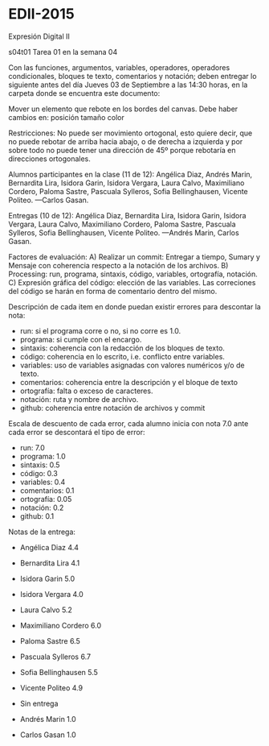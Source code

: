 # EDII-2015
Expresión Digital II

s04t01
Tarea 01 en la semana 04

Con las funciones, argumentos, variables, operadores, operadores condicionales, bloques te texto, comentarios y notación; deben entregar lo siguiente antes del día Jueves 03 de Septiembre a las 14:30 horas, en la carpeta donde se encuentra este documento:

Mover un elemento que rebote en los bordes del canvas.
Debe haber cambios en:
	posición
	tamaño
	color

Restricciones:
	No puede ser movimiento ortogonal, esto quiere decir, que no puede rebotar de arriba hacia abajo, o de derecha a izquierda y por sobre todo no puede tener una dirección de 45º porque 
rebotaría en direcciones ortogonales.

Alumnos participantes en la clase (11 de 12):
Angélica Diaz, Andrés Marin, Bernardita Lira, Isidora Garin, Isidora Vergara, Laura Calvo, Maximiliano Cordero, Paloma Sastre, Pascuala Sylleros, Sofia Bellinghausen, Vicente Politeo. —Carlos Gasan.

Entregas (10 de 12):
Angélica Diaz, Bernardita Lira, Isidora Garin, Isidora Vergara, Laura Calvo, Maximiliano Cordero, Paloma Sastre, Pascuala Sylleros, Sofia Bellinghausen, Vicente Politeo. 
—Andrés Marin, Carlos Gasan.

Factores de evaluación:
A) Realizar un commit: Entregar a tiempo, Sumary y Mensaje con coherencia respecto a la notación de los archivos.
B) Processing: run, programa, sintaxis, código, variables, ortografía, notación.
C) Expresión gráfica del código: elección de las variables. 
Las correciones del código se harán en forma de comentario dentro del mismo. 

Descripción de cada item en donde puedan existir errores para descontar la nota:
- run: si el programa corre o no, si no corre es 1.0.
- programa: si cumple con el encargo.
- sintaxis: coherencia con la redacción de los bloques de texto.
- código: coherencia en lo escrito, i.e. conflicto entre variables.
- variables: uso de variables asignadas con valores numéricos y/o de texto.
- comentarios: coherencia entre la descripción y el bloque de texto
- ortografía: falta o exceso de caracteres.
- notación: ruta y nombre de archivo.
- github: coherencia entre notación de archivos y commit

Escala de descuento de cada error, cada alumno inicia con nota 7.0 ante cada error se descontará el tipo de error:
- run:		7.0
- programa:	1.0
- sintaxis:	0.5
- código:	0.3
- variables: 	0.4
- comentarios:	0.1
- ortografía:	0.05
- notación:  	0.2
- github:    	0.1

Notas de la entrega:
- Angélica Diaz		4.4
- Bernardita Lira 	4.1
- Isidora Garin 	5.0
- Isidora Vergara 	4.0
- Laura Calvo 		5.2
- Maximiliano Cordero 	6.0
- Paloma Sastre 	6.5
- Pascuala Sylleros 	6.7
- Sofia Bellinghausen 	5.5
- Vicente Politeo	4.9

- Sin entrega
- Andrés Marin		1.0
- Carlos Gasan 		1.0
